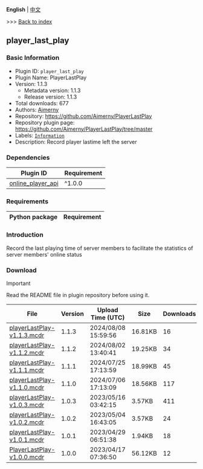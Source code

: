**English** | [中文](readme-zh_cn.md)

\>\>\> [Back to index](/readme.md)

## player_last_play

### Basic Information

- Plugin ID: `player_last_play`
- Plugin Name: PlayerLastPlay
- Version: 1.1.3
  - Metadata version: 1.1.3
  - Release version: 1.1.3
- Total downloads: 677
- Authors: [Aimerny](https://github.com/Aimerny)
- Repository: https://github.com/Aimerny/PlayerLastPlay
- Repository plugin page: https://github.com/Aimerny/PlayerLastPlay/tree/master
- Labels: [`Information`](/labels/information/readme.md)
- Description: Record player lastime left the server

### Dependencies

| Plugin ID | Requirement |
| --- | --- |
| [online_player_api](/plugins/online_player_api/readme.md) | ^1.0.0 |

### Requirements

| Python package | Requirement |
| --- | --- |

### Introduction

Record the last playing time of server members to facilitate the statistics of server members' online status
### Download

> [!IMPORTANT]
> Read the README file in plugin repository before using it.

| File | Version | Upload Time (UTC) | Size | Downloads | Operations |
| --- | --- | --- | --- | --- | --- |
| [playerLastPlay-v1.1.3.mcdr](https://github.com/Aimerny/PlayerLastPlay/releases/tag/v1.1.3) | 1.1.3 | 2024/08/08 15:59:56 | 16.81KB | 16 | [Download](https://github.com/Aimerny/PlayerLastPlay/releases/download/v1.1.3/playerLastPlay-v1.1.3.mcdr) |
| [playerLastPlay-v1.1.2.mcdr](https://github.com/Aimerny/PlayerLastPlay/releases/tag/v1.1.2) | 1.1.2 | 2024/08/02 13:40:41 | 19.25KB | 34 | [Download](https://github.com/Aimerny/PlayerLastPlay/releases/download/v1.1.2/playerLastPlay-v1.1.2.mcdr) |
| [playerLastPlay-v1.1.1.mcdr](https://github.com/Aimerny/PlayerLastPlay/releases/tag/v1.1.1) | 1.1.1 | 2024/07/25 17:13:59 | 18.99KB | 45 | [Download](https://github.com/Aimerny/PlayerLastPlay/releases/download/v1.1.1/playerLastPlay-v1.1.1.mcdr) |
| [playerLastPlay-v1.1.0.mcdr](https://github.com/Aimerny/PlayerLastPlay/releases/tag/v1.1.0) | 1.1.0 | 2024/07/06 17:13:09 | 18.56KB | 117 | [Download](https://github.com/Aimerny/PlayerLastPlay/releases/download/v1.1.0/playerLastPlay-v1.1.0.mcdr) |
| [playerLastPlay-v1.0.3.mcdr](https://github.com/Aimerny/PlayerLastPlay/releases/tag/v1.0.3) | 1.0.3 | 2023/05/16 03:42:15 | 3.57KB | 411 | [Download](https://github.com/Aimerny/PlayerLastPlay/releases/download/v1.0.3/playerLastPlay-v1.0.3.mcdr) |
| [playerLastPlay-v1.0.2.mcdr](https://github.com/Aimerny/PlayerLastPlay/releases/tag/v1.0.2) | 1.0.2 | 2023/05/04 16:43:05 | 3.57KB | 24 | [Download](https://github.com/Aimerny/PlayerLastPlay/releases/download/v1.0.2/playerLastPlay-v1.0.2.mcdr) |
| [playerLastPlay-v1.0.1.mcdr](https://github.com/Aimerny/PlayerLastPlay/releases/tag/v1.0.1) | 1.0.1 | 2023/04/29 06:51:38 | 1.94KB | 18 | [Download](https://github.com/Aimerny/PlayerLastPlay/releases/download/v1.0.1/playerLastPlay-v1.0.1.mcdr) |
| [PlayerLastPlay-v1.0.0.mcdr](https://github.com/Aimerny/PlayerLastPlay/releases/tag/v1.0.0) | 1.0.0 | 2023/04/17 07:36:50 | 56.12KB | 12 | [Download](https://github.com/Aimerny/PlayerLastPlay/releases/download/v1.0.0/PlayerLastPlay-v1.0.0.mcdr) |

